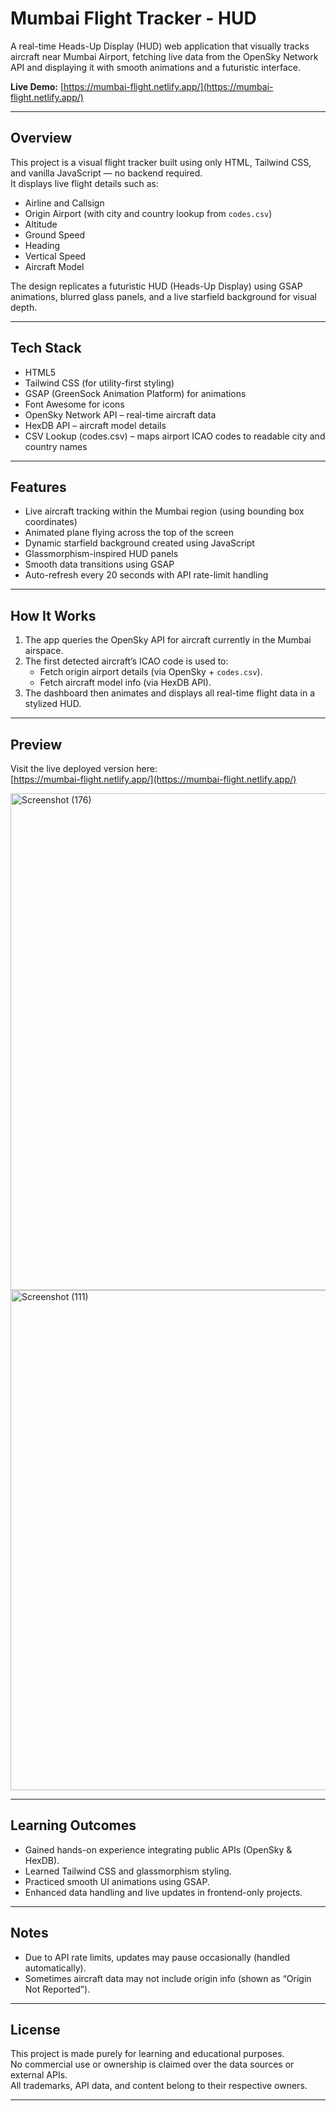 # Mumbai Flight Tracker - HUD
A real-time Heads-Up Display (HUD) web application that visually tracks aircraft near Mumbai Airport, fetching live data from the OpenSky Network API and displaying it with smooth animations and a futuristic interface.

**Live Demo:** [https://mumbai-flight.netlify.app/](https://mumbai-flight.netlify.app/)

---

## Overview

This project is a visual flight tracker built using only HTML, Tailwind CSS, and vanilla JavaScript — no backend required.  
It displays live flight details such as:

- Airline and Callsign  
- Origin Airport (with city and country lookup from `codes.csv`)  
- Altitude  
- Ground Speed  
- Heading  
- Vertical Speed  
- Aircraft Model  

The design replicates a futuristic HUD (Heads-Up Display) using GSAP animations, blurred glass panels, and a live starfield background for visual depth.

---

## Tech Stack

- HTML5  
- Tailwind CSS (for utility-first styling)  
- GSAP (GreenSock Animation Platform) for animations  
- Font Awesome for icons  
- OpenSky Network API – real-time aircraft data  
- HexDB API – aircraft model details  
- CSV Lookup (codes.csv) – maps airport ICAO codes to readable city and country names  

---

## Features

- Live aircraft tracking within the Mumbai region (using bounding box coordinates)  
- Animated plane flying across the top of the screen  
- Dynamic starfield background created using JavaScript  
- Glassmorphism-inspired HUD panels  
- Smooth data transitions using GSAP  
- Auto-refresh every 20 seconds with API rate-limit handling  

---

## How It Works

1. The app queries the OpenSky API for aircraft currently in the Mumbai airspace.  
2. The first detected aircraft’s ICAO code is used to:  
   - Fetch origin airport details (via OpenSky + `codes.csv`).  
   - Fetch aircraft model info (via HexDB API).  
3. The dashboard then animates and displays all real-time flight data in a stylized HUD.  

---

## Preview

Visit the live deployed version here:  
[https://mumbai-flight.netlify.app/](https://mumbai-flight.netlify.app/)


<img width="1680" height="795" alt="Screenshot (176)" src="https://github.com/user-attachments/assets/3b390884-37a9-466a-82b4-75c4e7c89486" />

<img width="1680" height="800" alt="Screenshot (111)" src="https://github.com/user-attachments/assets/4cd9ea92-0d47-4cfb-b3b8-798e6e1c74bf" />


---

## Learning Outcomes

- Gained hands-on experience integrating public APIs (OpenSky & HexDB).  
- Learned Tailwind CSS and glassmorphism styling.  
- Practiced smooth UI animations using GSAP.  
- Enhanced data handling and live updates in frontend-only projects.  

---

## Notes

- Due to API rate limits, updates may pause occasionally (handled automatically).  
- Sometimes aircraft data may not include origin info (shown as “Origin Not Reported”).   

---

## License

This project is made purely for learning and educational purposes.  
No commercial use or ownership is claimed over the data sources or external APIs.  
All trademarks, API data, and content belong to their respective owners.  

---

